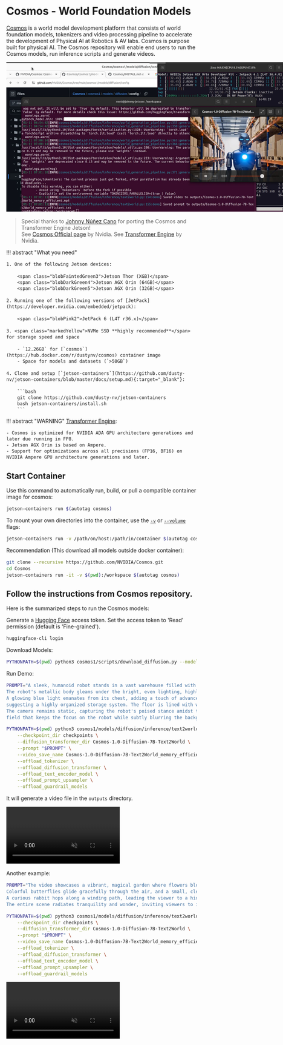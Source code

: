 # Cosmos - World Foundation Models

[Cosmos](https://github.com/NVIDIA/Cosmos) is a world model development platform that consists of world foundation
models, tokenizers and video processing pipeline to accelerate the development of Physical AI at Robotics & AV labs.
Cosmos is purpose built for physical AI. The Cosmos repository will enable end users to run the Cosmos models, run
inference scripts and generate videos.

<img src="images/cosmos_jetson.jpg" style="max-width:800px;">

> Special thanks to [Johnny Núñez Cano](https://www.linkedin.com/in/johnnycano/) for porting the Cosmos and Transformer
> Engine Jetson!  
> See [Cosmos Official page](https://www.nvidia.com/en-us/ai/cosmos/) by Nvidia.
> See [Transformer Engine](https://github.com/NVIDIA/TransformerEngine) by Nvidia.

!!! abstract "What you need"

    1. One of the following Jetson devices:

        <span class="blobFaintedGreen3">Jetson Thor (XGB)</span>
        <span class="blobDarkGreen4">Jetson AGX Orin (64GB)</span>
        <span class="blobDarkGreen5">Jetson AGX Orin (32GB)</span>

    2. Running one of the following versions of [JetPack](https://developer.nvidia.com/embedded/jetpack):

        <span class="blobPink2">JetPack 6 (L4T r36.x)</span>

    3. <span class="markedYellow">NVMe SSD **highly recommended**</span> for storage speed and space

        - `12.26GB` for [`cosmos`](https://hub.docker.com/r/dustynv/cosmos) container image
        - Space for models and datasets (`>50GB`)
		 
    4. Clone and setup [`jetson-containers`](https://github.com/dusty-nv/jetson-containers/blob/master/docs/setup.md){:target="_blank"}:
    
		```bash
		git clone https://github.com/dusty-nv/jetson-containers
		bash jetson-containers/install.sh
		```  

!!! abstract "WARNING"
    [Transformer Engine](https://github.com/NVIDIA/TransformerEngine):  

    - Cosmos is optimized for NVIDIA ADA GPU architecture generations and later due running in FP8.  
    - Jetson AGX Orin is based on Ampere.  
    - Support for optimizations across all precisions (FP16, BF16) on NVIDIA Ampere GPU architecture generations and later.  

## Start Container

Use this command to automatically run, build, or pull a compatible container image for cosmos:

```bash
jetson-containers run $(autotag cosmos)
```

To mount your own directories into the container, use the [
`-v`](https://docs.docker.com/engine/reference/commandline/run/#volume) or [
`--volume`](https://docs.docker.com/engine/reference/commandline/run/#volume) flags:

```bash
jetson-containers run -v /path/on/host:/path/in/container $(autotag cosmos)
```

Recommendation (This download all models outside docker container):

```bash
git clone --recursive https://github.com/NVIDIA/Cosmos.git
cd Cosmos
jetson-containers run -it -v $(pwd):/workspace $(autotag cosmos)
```

## Follow the instructions from Cosmos repository.

Here is the summarized steps to run the Cosmos models:

Generate a [Hugging Face](https://huggingface.co/settings/tokens) access token. Set the access token to 'Read'
permission (default is 'Fine-grained').

```bash
huggingface-cli login
```

Download Models:

```bash 
PYTHONPATH=$(pwd) python3 cosmos1/scripts/download_diffusion.py --model_sizes 7B 14B --model_types Text2World Video2World
```

Run Demo:

```bash 
PROMPT="A sleek, humanoid robot stands in a vast warehouse filled with neatly stacked cardboard boxes on industrial shelves. \
The robot's metallic body gleams under the bright, even lighting, highlighting its futuristic design and intricate joints. \
A glowing blue light emanates from its chest, adding a touch of advanced technology. The background is dominated by rows of boxes, \
suggesting a highly organized storage system. The floor is lined with wooden pallets, enhancing the industrial setting. \
The camera remains static, capturing the robot's poised stance amidst the orderly environment, with a shallow depth of \
field that keeps the focus on the robot while subtly blurring the background for a cinematic effect."
```

```bash 
PYTHONPATH=$(pwd) python3 cosmos1/models/diffusion/inference/text2world.py \
    --checkpoint_dir checkpoints \
    --diffusion_transformer_dir Cosmos-1.0-Diffusion-7B-Text2World \
    --prompt "$PROMPT" \
    --video_save_name Cosmos-1.0-Diffusion-7B-Text2World_memory_efficient \
    --offload_tokenizer \
    --offload_diffusion_transformer \
    --offload_text_encoder_model \
    --offload_prompt_upsampler \
    --offload_guardrail_models
```

It will generate a video file in the `outputs` directory.

<video controls autoplay muted style="max-width: 75%">
    <source src="images/text2world_example.mp4" type="video/mp4">
</video>

Another example:

```bash 
PROMPT="The video showcases a vibrant, magical garden where flowers bloom dynamically, opening and moving as though responding to a gentle rhythm in nature. \
Colorful butterflies glide gracefully through the air, and a small, clear stream winds its way through the scene, reflecting the warm glow of sunlight. \
A curious rabbit hops along a winding path, leading the viewer to a hidden alcove where a tree with golden, shimmering leaves stands, its branches moving slightly as if alive with energy. \
The entire scene radiates tranquility and wonder, inviting viewers to immerse themselves in the beauty of nature and magic combined."
```

```bash 
PYTHONPATH=$(pwd) python3 cosmos1/models/diffusion/inference/text2world.py \
    --checkpoint_dir checkpoints \
    --diffusion_transformer_dir Cosmos-1.0-Diffusion-7B-Text2World \
    --prompt "$PROMPT" \
    --video_save_name Cosmos-1.0-Diffusion-7B-Text2World_memory_efficient \
    --offload_tokenizer \
    --offload_diffusion_transformer \
    --offload_text_encoder_model \
    --offload_prompt_upsampler \
    --offload_guardrail_models
```

<video controls autoplay muted style="max-width: 75%">
    <source src="images/Cosmos-1.0-Diffusion-7B-Text2World_memory_efficient.mp4" type="video/mp4">
</video>